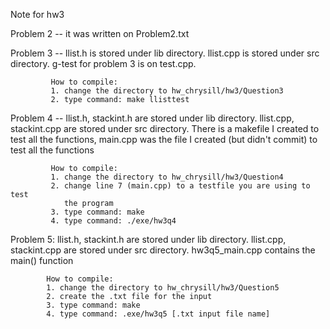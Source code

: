 Note for hw3

Problem 2 -- it was written on Problem2.txt

Problem 3 -- llist.h is stored under lib directory.
             llist.cpp is stored under src directory.
             g-test for problem 3 is on test.cpp.
             
             How to compile: 
             1. change the directory to hw_chrysill/hw3/Question3
             2. type command: make llisttest
             
Problem 4 -- llist.h, stackint.h are stored under lib directory.
             llist.cpp, stackint.cpp are stored under src directory.
             There is a makefile I created to test all the functions,
             main.cpp was the file I created (but didn't commit) to test
             all the functions
             
             How to compile: 
             1. change the directory to hw_chrysill/hw3/Question4
             2. change line 7 (main.cpp) to a testfile you are using to test
                the program
             3. type command: make
             4. type command: ./exe/hw3q4
             
Problem 5:  llist.h, stackint.h are stored under lib directory.
            llist.cpp, stackint.cpp are stored under src directory.
            hw3q5_main.cpp contains the main() function
            
            
            How to compile: 
            1. change the directory to hw_chrysill/hw3/Question5
            2. create the .txt file for the input
            3. type command: make
            4. type command: .exe/hw3q5 [.txt input file name]
